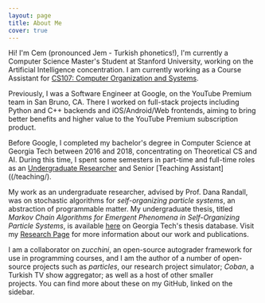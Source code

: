 ```yaml
---
layout: page
title: About Me
cover: true
---
```


Hi! I'm Cem (pronounced Jem - Turkish phonetics!), I'm currently a Computer
Science Master's Student at Stanford University, working on the Artificial
Intelligence concentration. I am currently working as a Course Assistant for
[CS107: Computer Organization and Systems](https://cs107.stanford.edu).

Previously, I was a Software Engineer at Google, on the YouTube Premium
team in San Bruno, CA. There I worked on full-stack projects including Python
and C++ backends and iOS/Android/Web frontends, aiming to bring better benefits
and higher value to the YouTube Premium subscription product.

Before Google, I completed my bachelor's degree in Computer Science at Georgia
Tech between 2016 and 2018, concentrating on Theoretical CS and AI. During this
time, I spent some semesters in part-time and full-time roles as an
[Undergraduate Researcher](/research/) and Senior [Teaching Assistant]((/teaching/).

My work as an undergraduate researcher, advised by Prof. Dana Randall, was on
stochastic algorithms for *self-organizing particle systems*, an abstraction of
programmable matter. My undergraduate thesis, titled _Markov Chain Algorithms for
Emergent Phenomena in Self-Organizing Particle Systems_, is available
[here](https://smartech.gatech.edu/handle/1853/60893) on
Georgia Tech's thesis database. Visit my [Research Page](/research/) for more
information about our work and publications.

I am a collaborator on *zucchini*, an open-source autograder
framework for use in programming courses, and I am the author of a number of
open-source projects such as *particles*, our research project simulator;
*Coban*, a Turkish TV show aggregator; as well as a host of other smaller\
projects. You can find more about these on my GitHub, linked on the sidebar.
